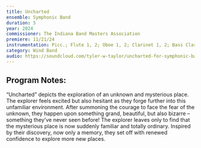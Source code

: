 ```yaml
---
title: Uncharted
ensemble: Symphonic Band
duration: 5
year: 2024
commissioner: The Indiana Band Masters Association
premiere: 11/21/24
instrumentation: Picc.; Flute 1, 2; Oboe 1, 2; Clarinet 1, 2; Bass Clarinet; Bsn. 1, 2; Alto Sax 1, 2; Ten. Sax.; Bari. Sax; Bb Trumpet 1, 2; F Horn; Tbn. 1, 2; Euphonium; Tuba; Timp; 5 Perc. (Marimba, Vibraphone, Chimes, Tam-tam, Sus. Cymbals, Bass Drum)
category: Wind Band
audio: https://soundcloud.com/tyler-w-taylor/uncharted-for-symphonic-band-2024
---
```


## Program Notes:

“Uncharted” depicts the exploration of an unknown and mysterious place. The explorer feels excited but also hesitant as they forge further into this unfamiliar environment. After summoning the courage to face the fear of the unknown, they happen upon something grand, beautiful, but also bizarre – something they’ve never seen before! The explorer leaves only to find that the mysterious place is now suddenly familiar and totally ordinary. Inspired by their discovery, now only a memory, they set off with renewed confidence to explore more new places.
